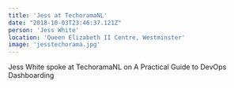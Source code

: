 ```yaml
---
title: 'Jess at TechoramaNL'
date: "2018-10-03T23:46:37.121Z"
person: 'Jess White'
location: 'Queen Elizabeth II Centre, Westminster'
image: 'jesstechorama.jpg'
---
```


Jess White spoke at TechoramaNL on A Practical Guide to DevOps Dashboarding
